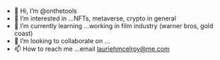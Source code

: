 - 👋 Hi, I’m @onthetools
- 👀 I’m interested in ...NFTs, metaverse, crypto in general
- 🌱 I’m currently learning ...working in film industry (warner bros, gold coast)
- 💞️ I’m looking to collaborate on ...
- 📫 How to reach me ...email lauriehmcelroy@me.com

<!---
onthetools/onthetools is a ✨ special ✨ repository because its `README.md` (this file) appears on your GitHub profile.
You can click the Preview link to take a look at your changes.
--->
